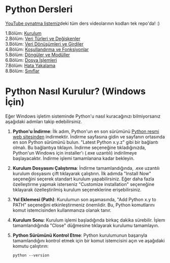 # Python Dersleri
[YouTube oynatma listemiz](https://www.youtube.com/playlist?list=PLi2glt6IPZ0UxXtsUj2h4CWuE8b-xobbG)deki tüm ders videolarının kodları tek repo'da! :)

1.Bölüm: [Kurulum](https://www.youtube.com/watch?v=EGTltANA2hM)  
2.Bölüm: [Veri Türleri ve Değişkenler](https://www.youtube.com/watch?v=net3QeQqO1g)  
3.Bölüm: [Veri Dönüşümleri ve Girdiler](https://www.youtube.com/watch?v=5CP1KR7YOcA)  
4.Bölüm: [Koşullandırma ve Fonksiyonlar](https://www.youtube.com/watch?v=gUZ7K6XO0Rk)  
5.Bölüm: [Döngüler ve Modüller](https://www.youtube.com/watch?v=q9mF3PWz2h8)  
6.Bölüm: [Dosya İşlemleri](https://www.youtube.com/watch?v=UY_Zfq4_oKU)  
7.Bölüm: [Hata Yakalama](https://www.youtube.com/watch?v=N-og_lE0eFg)  
8.Bölüm: [Sınıflar](https://www.youtube.com/watch?v=OogXojwoCdc)  

# Python Nasıl Kurulur? (Windows İçin)

Eğer Windows işletim sisteminde Python'u nasıl kuracağınızı bilmiyorsanız aşağıdaki adımları takip edebilirsiniz.

1. **Python'u İndirme**: İlk adım, Python'un en son sürümünü [Python resmi web sitesinden](https://www.python.org/downloads/windows/) indirmektir. İndirme sayfasına gidin ve sayfanın ortasında en son Python sürümünü bulun. "Latest Python x.y.z" gibi bir bağlantı olmalı. Bu bağlantıya tıklayın. İndirme seçeneğine tıkladığınızda, Python'un Windows için installer'ı (.exe uzantılı) indirilmeye başlayacaktır. İndirme işlemi tamamlanana kadar bekleyin.

2. **Kurulum Dosyasını Çalıştırma**: İndirme tamamlandığında, .exe uzantılı kurulum dosyasını çift tıklayarak çalıştırın. İlk adımda "Install Now" seçeneğini seçerek standart kurulum yapabilirsiniz. Eğer daha fazla özelleştirme yapmak isterseniz "Customize installation" seçeneğine tıklayarak özelleştirilmiş kurulum seçeneklerine erişebilirsiniz.

3. **Yol Eklemesi (Path)**: Kurulumun son aşamasında, "Add Python x.y to PATH" seçeneğini etkinleştirmeniz önemlidir. Bu, Python komutlarını komut istemcisinden kullanmanıza olanak tanır.

4. **Kurulum Sonu**: Kurulum işlemi başladığında birkaç dakika sürebilir. İşlem tamamlandığında "Close" düğmesine tıklayarak kurulumu tamamlayın.

5. **Python Sürümünü Kontrol Etme**: Python kurulumunun başarıyla tamamlandığını kontrol etmek için bir komut istemcisini açın ve aşağıdaki komutu çalıştırın:

   ```shell
   python --version
